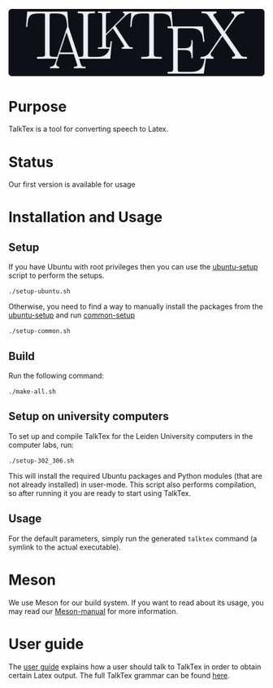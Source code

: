 ![TalkTeX](/images/logo-white-on-black.png?raw=true)

# Purpose

TalkTex is a tool for converting speech to Latex.

# Status

Our first version is available for usage

# Installation and Usage

## Setup 
If you have Ubuntu with root privileges then you can use the [ubuntu-setup](setup-ubuntu.sh) script to perform the setups.
```shell
./setup-ubuntu.sh
```
Otherwise, you need to find a way to manually install the packages from the [ubuntu-setup](setup-ubuntu.sh) and run [common-setup](setup-common.sh)
```shell
./setup-common.sh
```

## Build
Run the following command:
```shell
./make-all.sh
``` 

## Setup on university computers
To set up and compile TalkTex for the Leiden University computers in the computer labs, run:
```shell 
./setup-302_306.sh
```
This will install the required Ubuntu packages and Python modules (that are not already installed) in user-mode. This script also performs compilation, so after running it you are ready to start using TalkTex.  

## Usage
For the default parameters, simply run the generated `talktex` command (a symlink to the actual executable). 

# Meson
We use Meson for our build system. If you want to read about its usage, you may read our [Meson-manual](src/compiler/MESON.md) for more information.

# User guide

The [user guide](docs/guide.md) explains how a user should talk to TalkTex in
order to obtain certain Latex output. The full TalkTex grammar can be found
[here](docs/grammar.md).
